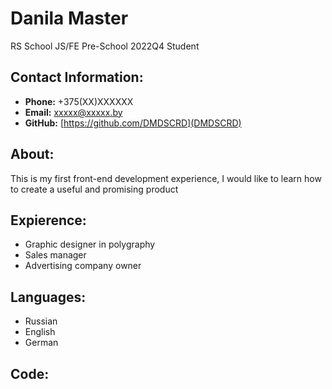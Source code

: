 # Danila Master
 RS School JS/FE Pre-School 2022Q4 Student

## Contact Information:
 - **Phone:** +375(XX)XXXXXX
 - **Email:** xxxxx@xxxxx.by
 - **GitHub:** [https://github.com/DMDSCRD](DMDSCRD)

## About:
 This is my first front-end development experience, I would like to learn how to create a useful and promising product

## Expierence:
 * Graphic designer in polygraphy
 * Sales manager
 * Advertising company owner

## Languages:
 * Russian
 * English
 * German

## Code:
